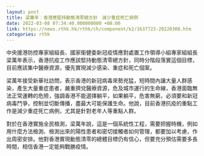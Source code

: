 ```yaml
---
layout: post
title: 梁萬年︰香港應堅持動態清零總方針　減少重症死亡病例
date: 2022-03-08 07:34:40.000000000 +08:00
link: https://news.rthk.hk/rthk/ch/component/k2/1637723-20220308.htm
categories: rthk
---
```


中央援港防控專家組組長、國家衞健委新冠疫情應對處置工作領導小組專家組組長梁萬年表示，香港抗疫工作應該堅持動態清零總方針，同時分階段落實這個目標，目前應該集中醫療資源，優先實現減少感染、重症和死亡個案。

梁萬年接受新華社訪問，表示香港的新冠病毒來勢兇猛，短時間內讓大量人群感染，產生大量重症患者，嚴重擠兌醫療資源，危及城市運行的生命線，香港面臨無法正常運轉的危險，強調香港不能選擇躺平，如果躺平，危害無窮，必須要和新冠病毒鬥爭，控制並切斷傳播，盡最大可能保護生命。他說，目前香港抗疫的重點工作是減少重症死亡病例，尤其是針對老年人等重點人群。

對於在香港實施全民檢測，梁萬年說，這是一個系統性工程，需要把握時機，例如用什麼方法檢測、檢測出來的陽性患者和密切接觸者如何管理，都要加以考慮，作出周密安排。他對香港實現動態清零的總體目標仍有信心，但要充分預估需要多長時間，相信香港一定能夠戰勝疫情。
